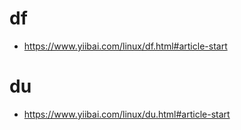 # df
* https://www.yiibai.com/linux/df.html#article-start

# du
* https://www.yiibai.com/linux/du.html#article-start